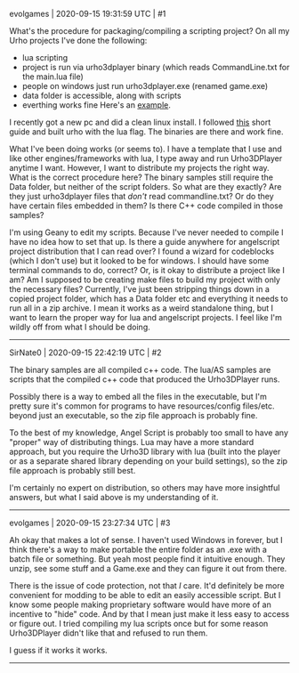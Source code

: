evolgames | 2020-09-15 19:31:59 UTC | #1

What's the procedure for packaging/compiling a scripting project?
On all my Urho projects I've done the following:

* lua scripting
* project is run via urho3dplayer binary (which reads CommandLine.txt for the main.lua file)
* people on windows just run urho3dplayer.exe (renamed game.exe)
* data folder is accessible, along with scripts
* everthing works fine
Here's an [example](https://evolgames.itch.io/polysporia-ii).

I recently got a new pc and did a clean linux install. I followed [this](https://github.com/urho3d/Urho3D/wiki/Getting-started-in-Linux) short guide and built urho with the lua flag. The binaries are there and work fine.

What I've been doing works (or seems to). I have a template that I use and like other engines/frameworks with lua, I type away and run Urho3DPlayer anytime I want. However, I want to distribute my projects the right way. What is the correct procedure here? The binary samples still require the Data folder, but neither of the script folders. So what are they exactly? Are they just urho3dplayer files that *don't* read commandline.txt? Or do they have certain files embedded in them? Is there C++ code compiled in those samples?

I'm using Geany to edit my scripts. Because I've never needed to compile I have no idea how to set that up. Is there a guide anywhere for angelscript project distribution that I can read over? I found a wizard for codeblocks (which I don't use) but it looked to be for windows. I should have some terminal commands to do, correct? Or, is it okay to distribute a project like I am? Am I supposed to be creating make files to build my project with only the necessary files? Currently, I've just been stripping things down in a copied project folder, which has a Data folder etc and everything it needs to run all in a zip archive. I mean it works as a weird standalone thing, but I want to learn the proper way for lua and angelscript projects. I feel like I'm wildly off from what I should be doing.

-------------------------

SirNate0 | 2020-09-15 22:42:19 UTC | #2

The binary samples are all compiled c++ code. The lua/AS samples are scripts that the compiled c++ code that produced the Urho3DPlayer runs.

Possibly there is a way to embed all the files in the executable, but I'm pretty sure it's common for programs to have resources/config files/etc. beyond just an executable, so the zip file approach is probably fine.

To the best of my knowledge, Angel Script is probably too small to have any "proper" way of distributing things. Lua may have a more standard approach, but you require the Urho3D library with lua (built into the player or as a separate shared library depending on your build settings), so the zip file approach is probably still best.

I'm certainly no expert on distribution, so others may have more insightful answers, but what I said above is my understanding of it.

-------------------------

evolgames | 2020-09-15 23:27:34 UTC | #3

Ah okay that makes a lot of sense. I haven't used Windows in forever, but I think there's a way to make portable the entire folder as an .exe with a batch file or something.
But yeah most people find it intuitive enough. They unzip, see some stuff and a Game.exe and they can figure it out from there.

There is the issue of code protection, not that *I* care. It'd definitely be more convenient for modding to be able to edit an easily accessible script. But I know some people making proprietary software would have more of an incentive to "hide" code. And by that I mean just make it less easy to access or figure out. I tried compiling my lua scripts once but for some reason Urho3DPlayer didn't like that and refused to run them.

I guess if it works it works.

-------------------------

